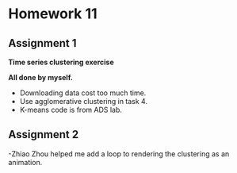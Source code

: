 # Homework 11

## Assignment 1 
**Time series clustering exercise**
     
**All done by myself.**    
- Downloading data cost too much time.
- Use agglomerative clustering in task 4.
- K-means code is from ADS lab.
    
## Assignment 2

-Zhiao Zhou helped me add a loop to rendering the clustering as an animation.
